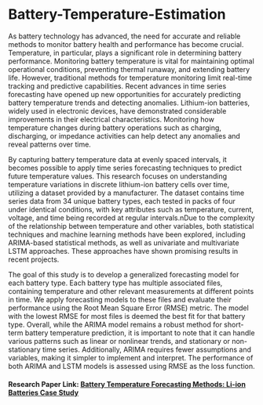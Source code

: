 # Battery-Temperature-Estimation

As battery technology has advanced, the need for accurate and reliable methods to monitor battery health and performance has become crucial. Temperature, in particular, plays a significant role in determining battery performance. Monitoring battery temperature is vital for maintaining optimal operational conditions, preventing thermal runaway, and extending battery life. However, traditional methods for temperature monitoring limit real-time tracking and predictive capabilities. Recent advances in time series forecasting have opened up new opportunities for accurately predicting battery temperature trends and detecting anomalies. Lithium-ion batteries, widely used in electronic devices, have demonstrated considerable improvements in their electrical characteristics. Monitoring how temperature changes during battery operations such as charging, discharging, or impedance activities can help detect any anomalies and reveal patterns over time. 

By capturing battery temperature data at evenly spaced intervals, it becomes possible to apply time series forecasting techniques to predict future temperature values. This research focuses on understanding temperature variations in discrete lithium-ion battery cells over time, utilizing a dataset provided by a manufacturer. The dataset contains time series data from 34 unique battery types, each tested in packs of four under identical conditions, with key attributes such as temperature, current, voltage, and time being recorded at regular intervals.nDue to the complexity of the relationship between temperature and other variables, both statistical techniques and machine learning methods have been explored, including ARIMA-based statistical methods, as well as univariate and multivariate LSTM approaches. These approaches have shown promising results in recent projects.

The goal of this study is to develop a generalized forecasting model for each battery type. Each battery type has multiple associated files, containing temperature and other relevant measurements at different points in time. We apply forecasting models to these files and evaluate their performance using the Root Mean Square Error (RMSE) metric. The model with the lowest RMSE for most files is deemed the best fit for that battery type. Overall, while the ARIMA model remains a robust method for short-term battery temperature prediction, it is important to note that it can handle various patterns such as linear or nonlinear trends, and stationary or non-stationary time series. Additionally, ARIMA requires fewer assumptions and variables, making it simpler to implement and interpret. The performance of both ARIMA and LSTM models is assessed using RMSE as the loss function.

#### Research Paper Link: [Battery Temperature Forecasting Methods: Li-ion Batteries Case Study](https://link.springer.com/chapter/10.1007/978-981-97-3556-3_5)
